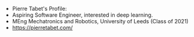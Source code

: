 - Pierre Tabet's Profile:
- Aspiring Software Engineer, interested in deep learning. 
- MEng Mechatronics and Robotics, University of Leeds (Class of 2021)
- https://pierretabet.com/

